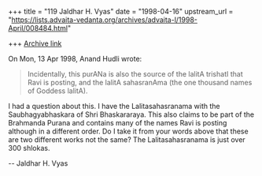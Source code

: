 +++
title = "119 Jaldhar H. Vyas"
date = "1998-04-16"
upstream_url = "https://lists.advaita-vedanta.org/archives/advaita-l/1998-April/008484.html"

+++
[Archive link](https://lists.advaita-vedanta.org/archives/advaita-l/1998-April/008484.html)

On Mon, 13 Apr 1998, Anand Hudli wrote:

>  Incidentally, this purANa is also the source of the lalitA
>  trishatI that Ravi is posting, and the lalitA sahasranAma (the
>  one thousand names of Goddess lalitA).
>

I had a question about this.  I have the Lalitasahasranama with the
Saubhagyabhaskara of Shri Bhaskararaya.  This also claims to be part of
the Brahmanda Purana and contains many of the names Ravi is posting
although in a different order.  Do I take it from your words above that
these are two different works not the same?  The Lalitasahasranama is
just over 300 shlokas.

--
Jaldhar H. Vyas <jaldhar at braincells.com>

